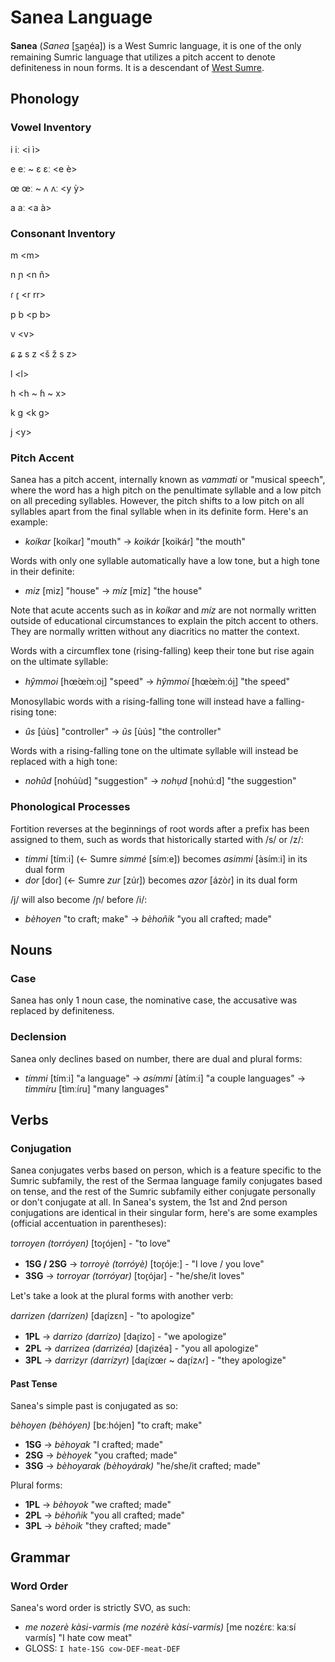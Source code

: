 # Sanea Language

**Sanea** (*Sanea* [s̺an̪éa]) is a West Sumric language, it is one of the only remaining Sumric language that utilizes a pitch accent to denote definiteness in noun forms. It is a descendant of [West Sumre](west-sumre.md).

## Phonology

### Vowel Inventory

i iː \<i ì\>

e eː ~ ɛ ɛː \<e è\>

œ œː ~ ʌ ʌː \<y ỳ\>

a aː \<a à\>

### Consonant Inventory

m \<m\>

n ɲ \<n ñ\>

ɾ ɾ̥ \<r rr\>

p b \<p b\>

v \<v\>

ɕ ʑ s z \<š ž s z\>

l \<l\>

h \<h ~ ɦ ~ x\>

k g \<k g\>

j \<y\>

### Pitch Accent

Sanea has a pitch accent, internally known as *vammati* or "musical speech", where the word has a high pitch on the penultimate syllable and a low pitch on all preceding syllables. However, the pitch shifts to a low pitch on all syllables apart from the final syllable when in its definite form. Here's an example:
* *koíkar* [koíkaɾ] "mouth" -> *koikár* [koikáɾ] "the mouth"

Words with only one syllable automatically have a low tone, but a high tone in their definite:
* *miz* [miz] "house" -> *míz* [míz] "the house"

Note that acute accents such as in *koíkar* and *míz* are not normally written outside of educational circumstances to explain the pitch accent to others. They are normally written without any diacritics no matter the context.

Words with a circumflex tone (rising-falling) keep their tone but rise again on the ultimate syllable:
* *hŷmmoi* [hœ́œ̀mːoi̯] "speed" -> *hŷmmoí* [hœ́œ̀mːói̯] "the speed"

Monosyllabic words with a rising-falling tone will instead have a falling-rising tone:
* *ûs* [úùs] "controller" -> *ũs* [ùús] "the controller"

Words with a rising-falling tone on the ultimate syllable will instead be replaced with a high tone:
* *nohûd* [nohúùd] "suggestion" -> *nohụd* [nohúːd] "the suggestion"

### Phonological Processes
Fortition reverses at the beginnings of root words after a prefix has been assigned to them, such as words that historically started with /s/ or /z/:
* *timmi* [tímːi] (<- Sumre *simmė* [símːe]) becomes *asimmi* [àsímːi] in its dual form
* *dor* [doɾ] (<- Sumre *zur* [zúɾ]) becomes *azor* [ázòɾ] in its dual form

/j/ will also become /ɲ/ before /i/:
* *bèhoyen* "to craft; make" -> *bèhoñik* "you all crafted; made"

## Nouns

### Case
Sanea has only 1 noun case, the nominative case, the accusative was replaced by definiteness.

### Declension
Sanea only declines based on number, there are dual and plural forms:
* *tímmi* [tímːi] "a language" -> *asímmi* [àtímːi] "a couple languages" -> *timmíru* [tìmːíɾu] "many languages"

## Verbs

### Conjugation

Sanea conjugates verbs based on person, which is a feature specific to the Sumric subfamily, the rest of the Sermaa language family conjugates based on tense, and the rest of the Sumric subfamily either conjugate personally or don't conjugate at all. In Sanea's system, the 1st and 2nd person conjugations are identical in their singular form, here's are some examples (official accentuation in parentheses):

*torroyen (torróyen)* [toɾ̥ójen] - "to love"
* **1SG / 2SG** -> *torroyè (torróyè)* [toɾ̥ójeː] - "I love / you love"
* **3SG** -> *torroyar (torróyar)* [toɾ̥ójaɾ] - "he/she/it loves"

Let's take a look at the plural forms with another verb:

*darrizen (darrízen)* [daɾ̥ízɛn] - "to apologize"
* **1PL** -> *darrizo (darrízo)* [daɾ̥ízo] - "we apologize"
* **2PL** -> *darrizea (darrizéa)* [daɾ̥izéa] - "you all apologize"
* **3PL** -> *darrizyr (darrízyr)* [daɾ̥ízœɾ ~ daɾ̥ízʌɾ] - "they apologize"

#### Past Tense
Sanea's simple past is conjugated as so:

*bèhoyen (bèhóyen)* [bɛːhójen] "to craft; make"
* **1SG** -> *bèhoyak* "I crafted; made"
* **2SG** -> *bèhoyek* "you crafted; made"
* **3SG** -> *bèhoyarak (bèhoyárak)* "he/she/it crafted; made"

Plural forms:
* **1PL** -> *bèhoyok* "we crafted; made"
* **2PL** -> *bèhoñik* "you all crafted; made"
* **3PL** -> *bèhoik* "they crafted; made"

## Grammar

### Word Order
Sanea's word order is strictly SVO, as such:

* *me nozerè kàsi-varmis (me nozérè kàsí-varmís)* [me nozɛ́ɾɛː kaːsí vaɾmís] "I hate cow meat"
* GLOSS: `I hate-1SG cow-DEF-meat-DEF`
